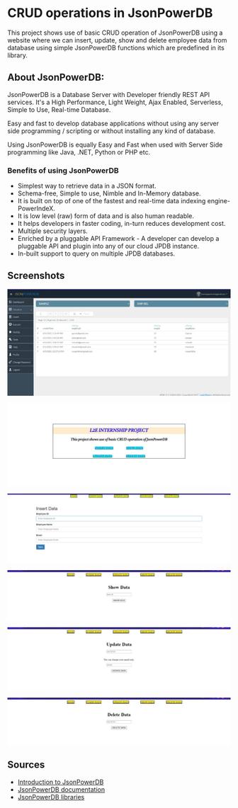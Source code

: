 # CRUD operations in JsonPowerDB
This project shows use of basic CRUD operation of JsonPowerDB using a website where we can insert, update, show and delete employee data from database using simple JsonPowerDB functions which are predefined in its library.

## About JsonPowerDB:
JsonPowerDB is a Database Server with Developer friendly REST API services. It's a High Performance, Light Weight, Ajax Enabled, Serverless, Simple to Use, Real-time Database.

Easy and fast to develop database applications without using any server side programming / scripting or without installing any kind of database.

Using JsonPowerDB is equally Easy and Fast when used with Server Side programming like Java, .NET, Python or PHP etc.


   ### Benefits of using JsonPowerDB 
   - Simplest way to retrieve data in a JSON format. 
   - Schema-free, Simple to use, Nimble and In-Memory database.
   - It is built on top of one of the fastest and real-time data indexing engine- PowerIndeX.
   - It is low level (raw) form of data and is also human readable.
   - It helps developers in faster coding, in-turn reduces development cost.
   - Multiple security layers.
   - Enriched by a pluggable API Framework - A developer can develop a pluggable API and plugin into any of our cloud JPDB instance.
   - In-built support to query on multiple JPDB databases.


## Screenshots

![Visualize page](https://github.com/Gaurav4400/JsonPowerDB/blob/0051ca26bb516cf55d78f39737f0feecafb0f220/assets/Visualize.jpeg)

![Index page](https://github.com/Gaurav4400/JsonPowerDB/blob/b923108ad35e8adfc70d8c800df32c3751b98e18/assets/index.jpeg)

![Insert data](https://github.com/Gaurav4400/JsonPowerDB/blob/7e16013799b00a1629cc7e26e96db91fc632e3c9/assets/insert.jpeg)

![Show data](https://github.com/Gaurav4400/JsonPowerDB/blob/7e16013799b00a1629cc7e26e96db91fc632e3c9/assets/show.jpeg)

![Update data](https://github.com/Gaurav4400/JsonPowerDB/blob/7e16013799b00a1629cc7e26e96db91fc632e3c9/assets/update.jpeg)

![Delete data](https://github.com/Gaurav4400/JsonPowerDB/blob/7e16013799b00a1629cc7e26e96db91fc632e3c9/assets/delete.jpeg)

## Sources
- [Introduction to JsonPowerDB](https://login2explore.com/jpdb/#introduction-jpdb)
- [JsonPowerDB documentation](https://login2explore.com/jpdb/docs.html)
- [JsonPowerDB libraries](https://login2explore.com/jpdb/resources/js/0.0.3/jpdb-commons.js)

